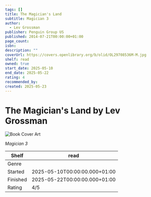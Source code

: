 ```yaml
---
tags: []
title: The Magician's Land
subtitle: Magician 3
author:
  - Lev Grossman
publisher: Penguin Group US
published: 2014-07-21T00:00:00+01:00
page_count: 
isbn: 
description: ""
coverUrl: https://covers.openlibrary.org/b/olid/OL29708536M-M.jpg
shelf: read
owned: true
start_date: 2025-05-10
end_date: 2025-05-22
rating: 4
recommended_by: 
created: 2025-05-23
---
```


# The Magician's Land by Lev Grossman

![Book Cover Art](https://covers.openlibrary.org/b/olid/OL29708536M-M.jpg)

_Magician 3_

| Shelf | read |
| --- | --- |
| Genre |  |
| Started | 2025-05-10T00:00:00.000+01:00 |
| Finished | 2025-05-22T00:00:00.000+01:00 |
| Rating | 4/5 |

